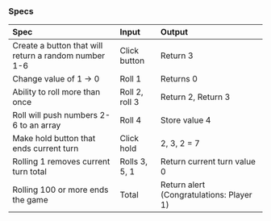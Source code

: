 ### Specs
| Spec | Input | Output |
| :-------------     | :------------- | :------------- |
| Create a button that will return a random number 1-6 | Click button | Return 3 |
| Change value of 1 -> 0 | Roll 1 | Returns 0 |
| Ability to roll more than once | Roll 2, roll 3 | Return 2, Return 3 |
| Roll will push numbers 2-6 to an array | Roll 4 | Store value 4 |
| Make hold button that ends current turn | Click hold | 2, 3, 2 = 7 |
| Rolling 1 removes current turn total | Rolls 3, 5, 1 | Return current turn value 0 |
| Rolling 100 or more ends the game | Total | Return alert (Congratulations: Player 1) |
